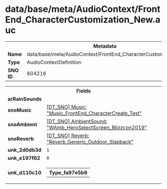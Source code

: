 <h1>data/base/meta/AudioContext/FrontEnd_CharacterCustomization_New.auc</h1><table><tr><th colspan="100%">Metadata</th></tr><tr><td><b>Name</b></td><td>data/base/meta/AudioContext/FrontEnd_CharacterCustomization_New.auc</td></tr><tr><td><b>Type</b></td><td>AudioContextDefinition</td></tr><tr><td><b>SNO ID</b></td><td>604216</td></tr></table>

<table><tr><th colspan="100%">Fields</th></tr><tr><td><b>arRainSounds</b></td><td></td></tr><tr><td><b>snoMusic</b></td><td><a href="..\Music\Music_FrontEnd_CharacterCreate_Test.mus.md">[DT_SNO] Music: "Music_FrontEnd_CharacterCreate_Test"</a></td></tr><tr><td><b>snoAmbient</b></td><td><a href="..\AmbientSound\WAmb_HeroSelectScreen_Blizzcon2019.ams.md">[DT_SNO] AmbientSound: "WAmb_HeroSelectScreen_Blizzcon2019"</a></td></tr><tr><td><b>snoReverb</b></td><td><a href="..\Reverb\Reverb_Generic_Outdoor_Slapback.rev.md">[DT_SNO] Reverb: "Reverb_Generic_Outdoor_Slapback"</a></td></tr><tr><td><b>unk_2d0db3d</b></td><td><code>1</code></td></tr><tr><td><b>unk_e197f62</b></td><td><code>0</code></td></tr><tr><td><b>unk_d110c10</b></td><td><table><tr><th colspan="100%">Type_fa97e5b9</th></tr></table>

</td></tr></table>

